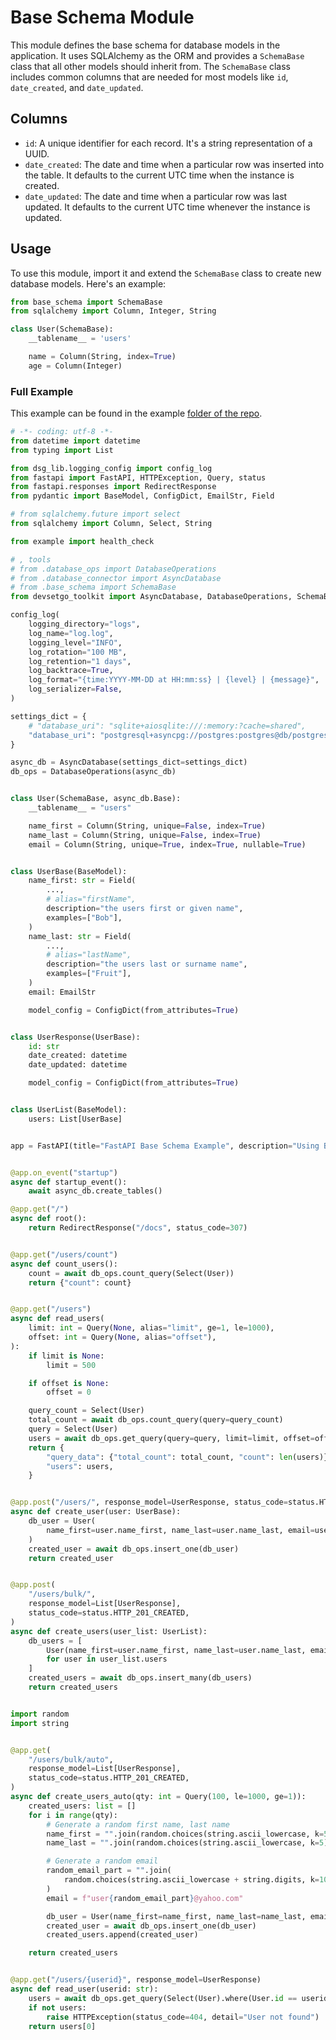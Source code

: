 # Base Schema Module

This module defines the base schema for database models in the application. It uses SQLAlchemy as the ORM and provides a `SchemaBase` class that all other models should inherit from. The `SchemaBase` class includes common columns that are needed for most models like `id`, `date_created`, and `date_updated`.

## Columns

- `id`: A unique identifier for each record. It's a string representation of a UUID.
- `date_created`: The date and time when a particular row was inserted into the table. It defaults to the current UTC time when the instance is created.
- `date_updated`: The date and time when a particular row was last updated. It defaults to the current UTC time whenever the instance is updated.

## Usage

To use this module, import it and extend the `SchemaBase` class to create new database models. Here's an example:

```python
from base_schema import SchemaBase
from sqlalchemy import Column, Integer, String

class User(SchemaBase):
    __tablename__ = 'users'

    name = Column(String, index=True)
    age = Column(Integer)

```

### Full Example
This example can be found in the example [folder of the repo](https://github.com/devsetgo/DevSetGo_Toolkit/tree/main/example).

```python
# -*- coding: utf-8 -*-
from datetime import datetime
from typing import List

from dsg_lib.logging_config import config_log
from fastapi import FastAPI, HTTPException, Query, status
from fastapi.responses import RedirectResponse
from pydantic import BaseModel, ConfigDict, EmailStr, Field

# from sqlalchemy.future import select
from sqlalchemy import Column, Select, String

from example import health_check

# , tools
# from .database_ops import DatabaseOperations
# from .database_connector import AsyncDatabase
# from .base_schema import SchemaBase
from devsetgo_toolkit import AsyncDatabase, DatabaseOperations, SchemaBase

config_log(
    logging_directory="logs",
    log_name="log.log",
    logging_level="INFO",
    log_rotation="100 MB",
    log_retention="1 days",
    log_backtrace=True,
    log_format="{time:YYYY-MM-DD at HH:mm:ss} | {level} | {message}",
    log_serializer=False,
)

settings_dict = {
    # "database_uri": "sqlite+aiosqlite:///:memory:?cache=shared",
    "database_uri": "postgresql+asyncpg://postgres:postgres@db/postgres",
}

async_db = AsyncDatabase(settings_dict=settings_dict)
db_ops = DatabaseOperations(async_db)


class User(SchemaBase, async_db.Base):
    __tablename__ = "users"

    name_first = Column(String, unique=False, index=True)
    name_last = Column(String, unique=False, index=True)
    email = Column(String, unique=True, index=True, nullable=True)


class UserBase(BaseModel):
    name_first: str = Field(
        ...,
        # alias="firstName",
        description="the users first or given name",
        examples=["Bob"],
    )
    name_last: str = Field(
        ...,
        # alias="lastName",
        description="the users last or surname name",
        examples=["Fruit"],
    )
    email: EmailStr

    model_config = ConfigDict(from_attributes=True)


class UserResponse(UserBase):
    id: str
    date_created: datetime
    date_updated: datetime

    model_config = ConfigDict(from_attributes=True)


class UserList(BaseModel):
    users: List[UserBase]


app = FastAPI(title="FastAPI Base Schema Example", description="Using Base Schema class with a FastAPI app.")


@app.on_event("startup")
async def startup_event():
    await async_db.create_tables()

@app.get("/")
async def root():
    return RedirectResponse("/docs", status_code=307)


@app.get("/users/count")
async def count_users():
    count = await db_ops.count_query(Select(User))
    return {"count": count}


@app.get("/users")
async def read_users(
    limit: int = Query(None, alias="limit", ge=1, le=1000),
    offset: int = Query(None, alias="offset"),
):
    if limit is None:
        limit = 500

    if offset is None:
        offset = 0

    query_count = Select(User)
    total_count = await db_ops.count_query(query=query_count)
    query = Select(User)
    users = await db_ops.get_query(query=query, limit=limit, offset=offset)
    return {
        "query_data": {"total_count": total_count, "count": len(users)},
        "users": users,
    }


@app.post("/users/", response_model=UserResponse, status_code=status.HTTP_201_CREATED)
async def create_user(user: UserBase):
    db_user = User(
        name_first=user.name_first, name_last=user.name_last, email=user.email
    )
    created_user = await db_ops.insert_one(db_user)
    return created_user


@app.post(
    "/users/bulk/",
    response_model=List[UserResponse],
    status_code=status.HTTP_201_CREATED,
)
async def create_users(user_list: UserList):
    db_users = [
        User(name_first=user.name_first, name_last=user.name_last, email=user.email)
        for user in user_list.users
    ]
    created_users = await db_ops.insert_many(db_users)
    return created_users


import random
import string


@app.get(
    "/users/bulk/auto",
    response_model=List[UserResponse],
    status_code=status.HTTP_201_CREATED,
)
async def create_users_auto(qty: int = Query(100, le=1000, ge=1)):
    created_users: list = []
    for i in range(qty):
        # Generate a random first name, last name
        name_first = "".join(random.choices(string.ascii_lowercase, k=5))
        name_last = "".join(random.choices(string.ascii_lowercase, k=5))

        # Generate a random email
        random_email_part = "".join(
            random.choices(string.ascii_lowercase + string.digits, k=10)
        )
        email = f"user{random_email_part}@yahoo.com"

        db_user = User(name_first=name_first, name_last=name_last, email=email)
        created_user = await db_ops.insert_one(db_user)
        created_users.append(created_user)

    return created_users


@app.get("/users/{userid}", response_model=UserResponse)
async def read_user(userid: str):
    users = await db_ops.get_query(Select(User).where(User.id == userid))
    if not users:
        raise HTTPException(status_code=404, detail="User not found")
    return users[0]

```
